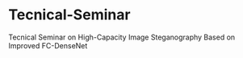 # Tecnical-Seminar
Tecnical Seminar on High-Capacity Image Steganography Based on Improved FC-DenseNet
